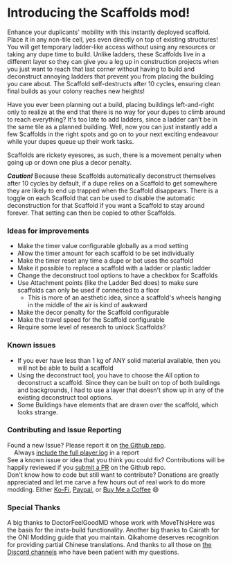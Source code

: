 # Introducing the Scaffolds mod!

Enhance your duplicants' mobility with this instantly deployed scaffold. Place it in any non-tile cell, yes even directly on top of existing structures! You will get temporary ladder-like access without using any resources or taking any dupe time to build. Unlike ladders, these Scaffolds live in a different layer so they can give you a leg up in construction projects when you just want to reach that last corner without having to build and deconstruct annoying ladders that prevent you from placing the building you care about. The Scaffold self-destructs after 10 cycles, ensuring clean final builds as your colony reaches new heights!

Have you ever been planning out a build, placing buildings left-and-right only to realize at the end that there is no way for your dupes to climb around to reach everything? It's too late to add ladders, since a ladder can't be in the same tile as a planned building. Well, now you can just instantly add a few Scaffolds in the right spots and go on to your next exciting endeavour while your dupes queue up their work tasks.

Scaffolds are rickety eyesores, as such, there is a movement penalty when going up or down one plus a decor penalty.

**_Caution!_** Because these Scaffolds automatically deconstruct themselves after 10 cycles by default, if a dupe relies on a Scaffold to get somewhere they are likely to end up trapped when the Scaffold disappears. There is a toggle on each Scaffold that can be used to disable the automatic deconstruction for that Scaffold if you want a Scaffold to stay around forever. That setting can then be copied to other Scaffolds.

### Ideas for improvements

- Make the timer value configurable globally as a mod setting
- Allow the timer amount for each scaffold to be set individually
- Make the timer reset any time a dupe or bot uses the scaffold
- Make it possible to replace a scaffold with a ladder or plastic ladder
- Change the deconstruct tool options to have a checkbox for Scaffolds
- Use Attachment points (like the Ladder Bed does) to make sure scaffolds can only be used if connected to a floor
  - This is more of an aesthetic idea, since a scaffold's wheels hanging in the middle of the air is kind of awkward
- Make the decor penalty for the Scaffold configurable
- Make the travel speed for the Scaffold configurable
- Require some level of research to unlock Scaffolds?

### Known issues

- If you ever have less than 1 kg of ANY solid material available, then you will not be able to build a scaffold
- Using the deconstruct tool, you have to choose the All option to deconstruct a scaffold. Since they can be built on top of both buildings and backgrounds, I had to use a layer that doesn't show up in any of the existing deconstruct tool options.
- Some Buildings have elements that are drawn over the scaffold, which looks strange.

### Contributing and Issue Reporting

Found a new Issue? Please report it on [the Github repo](https://github.com/nathantalewis/oni-scaffolds/issues).  
&nbsp;&nbsp;&nbsp;&nbsp;Always [include the full player.log](https://github.com/aki-art/ONI-Mods/wiki/How-to-send-a-log) in a report  
See a known issue or idea that you think you could fix? Contributions will be happily reviewed if you [submit a PR](https://github.com/nathantalewis/oni-scaffolds/compare) on the Github repo.  
Don't know how to code but still want to contribute? Donations are greatly appreciated and let me carve a few hours out of real work to do more modding. Either [Ko-Fi](https://ko-fi.com/nathantalewis), [Paypal](https://paypal.me/nathantalewis), or [Buy Me a Coffee](https://www.buymeacoffee.com/nathantalewis) :smile:

### Special Thanks

A big thanks to DoctorFeelGoodMD whose work with MoveThisHere was the basis for the insta-build functionality. Another big thanks to Cairath for the ONI Modding guide that you maintain. Qikahome deserves recognition for providing partial Chinese translations. And thanks to all those on [the Discord channels](https://discord.gg/oxygennotincluded) who have been patient with my questions.
